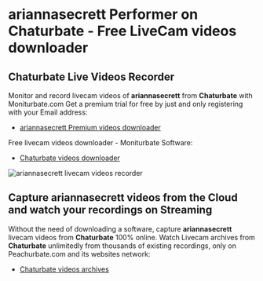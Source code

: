 # ariannasecrett Performer on Chaturbate - Free LiveCam videos downloader

## Chaturbate Live Videos Recorder

Monitor and record livecam videos of **ariannasecrett** from **Chaturbate** with Moniturbate.com
Get a premium trial for free by just and only registering with your Email address:
* [ariannasecrett Premium videos downloader](https://moniturbate.com/request-demo-licence-key.html)

Free livecam videos downloader - Moniturbate Software:
* [Chaturbate videos downloader](https://moniturbate.com/moniturbate-download-software.html)

![ariannasecrett livecam videos recorder](https://peachurnet.com/templates/moniturbate-software.png)


## Capture ariannasecrett videos from the Cloud and watch your recordings on Streaming

Without the need of downloading a software, capture **ariannasecrett** livecam videos from **Chaturbate** 100% online.
Watch Livecam archives from **Chaturbate** unlimitedly from thousands of existing recordings, only on Peachurbate.com and its websites network:
* [Chaturbate videos archives](https://peachurnet.com/)